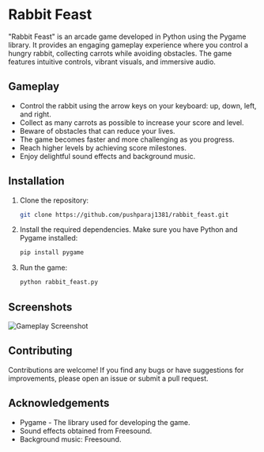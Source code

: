 # Rabbit Feast

"Rabbit Feast" is an arcade game developed in Python using the Pygame library. It provides an engaging gameplay experience where you control a hungry rabbit, collecting carrots while avoiding obstacles. The game features intuitive controls, vibrant visuals, and immersive audio.

## Gameplay

- Control the rabbit using the arrow keys on your keyboard: up, down, left, and right.
- Collect as many carrots as possible to increase your score and level.
- Beware of obstacles that can reduce your lives.
- The game becomes faster and more challenging as you progress.
- Reach higher levels by achieving score milestones.
- Enjoy delightful sound effects and background music.

## Installation

1. Clone the repository:

   ```bash
   git clone https://github.com/pushparaj1381/rabbit_feast.git
2. Install the required dependencies. Make sure you have Python and Pygame installed:

   ```bash
   pip install pygame

3. Run the game:
   ```bash
   python rabbit_feast.py
## Screenshots
![Gameplay Screenshot](Screenshots/gameplay.png)

## Contributing
Contributions are welcome! If you find any bugs or have suggestions for improvements, please open an issue or submit a pull request.

## Acknowledgements
- Pygame - The library used for developing the game.
- Sound effects obtained from Freesound.
- Background music: Freesound.

